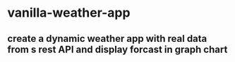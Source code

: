 # vanilla-weather-app

## create a dynamic weather app with real data from s rest API and display forcast in graph chart 
 
